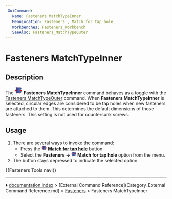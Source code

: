 ```yaml
---
 GuiCommand:
   Name: Fasteners MatchTypeInner
   MenuLocation: Fasteners , Match for tap hole
   Workbenches: Fasteners_Workbench
   SeeAlso: Fasteners_MatchTypeOuter
---
```


# Fasteners MatchTypeInner

## Description

The <img alt="" src=images/Fasteners_MatchTypeInner.svg  style="width:24px;"> **Fasteners MatchTypeInner** command behaves as a toggle with the [Fasteners MatchTypeOuter](Fasteners_MatchTypeOuter.md) command. When **Fasteners MatchTypeInner** is selected, circular edges are considered to be tap holes when new fasteners are attached to them. This determines the default dimensions of those fasteners. This setting is not used for countersunk screws.

## Usage

1.  There are several ways to invoke the command:
    -   Press the **<img src="images/Fasteners_MatchTypeInner.svg" width=16px> [Match for tap hole](Fasteners_MatchTypeInner.md)** button.
    -   Select the **Fasteners → <img src="images/Fasteners_MatchTypeInner.svg" width=16px> Match for tap hole** option from the menu.
2.  The button stays depressed to indicate the selected option.




 {{Fasteners Tools navi}}



---
⏵ [documentation index](../README.md) > [External Command Reference](Category_External Command Reference.md) > [Fasteners](Category_Fasteners.md) > Fasteners MatchTypeInner
